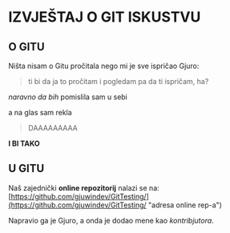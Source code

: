 # IZVJEŠTAJ O GIT ISKUSTVU

## O GITU

Ništa nisam o Gitu pročitala nego mi je sve ispričao Gjuro:

>ti bi da ja to pročitam i pogledam pa da ti ispričam, ha?

*naravno da bih* pomislila sam u sebi

a na glas sam rekla

>DAAAAAAAAA

**I BI TAKO**

## U GITU

Naš zajednički **online repozitorij** nalazi se na: [https://github.com/gjuwindev/GitTesting/](https://github.com/gjuwindev/GitTesting/ "adresa online rep-a")

Napravio ga je Gjuro, a onda je dodao mene kao *kontribjutora*.


